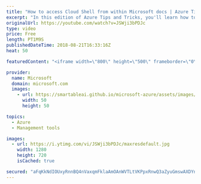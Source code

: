 ```yaml
---
title: "How to access Cloud Shell from within Microsoft docs | Azure Tips and Tricks"
excerpt: "In this edition of Azure Tips and Tricks, you'll learn how to quickly access Azure Cloud Shell from within the Microsoft documentation. The Azure Cloud Shell allows us to easily run commands against our resources inside of the Azure portal. But did you know that you can easily run the Cloud Shell inside"
originalUrl: https://youtube.com/watch?v=JSWji3bPDJc
type: video
price: Free
length: PT1M9S
publishedDateTime: 2018-08-21T16:33:16Z
heat: 50

featuredContent: "<iframe width=\"800\" height=\"500\" frameborder=\"0\" src=\"https://www.youtube.com/embed/JSWji3bPDJc\" allow=\"accelerometer; autoplay; encrypted-media; gyroscope; picture-in-picture\" allowfullscreen></iframe>"

provider:
  name: Microsoft
  domain: microsoft.com
  images:
    - url: https://smartableai.github.io/microsoft-azure/assets/images/organizations/microsoft.com-50x50.jpg
      width: 50
      height: 50

topics:
  - Azure
  - Management tools

images:
  - url: https://i.ytimg.com/vi/JSWji3bPDJc/maxresdefault.jpg
    width: 1280
    height: 720
    isCached: true

secured: "aFqKkNdIOUxyRnnBQ4nVaxqmFklaAmOAnWVTLtVKPpxRnwQ3aZyuGmswAXDYn08I6nnNCPDUYYus8FUizOUAL1yLmiuxkE5T8oFPBW70Jubyvv9WWjBzeMMl+h57mtmyK5aC73ZQKP2STN908qjRIbSbh9zpA93bQbYj4YeWDvw6KQRmPxpxkZ9QdxgRMT8qZ5dg283rsUq0gzU3Sq1/jzPIb1kyhO94d5pqKz/j/8XgoaU1nRRu6Yb1vkR6UQmUe4PH5YYZj71PLf46CDch9GhswnnfYtcg32cqFbAbdJ6GEc+hSVMEDQ1jEdrYSjakJvAQmPj2OEVphqMTGbIxABLjAlx/JRD2nYNZwke2+VWa7m9NzdLyuSm5r293NvXDJ8SbAOjzYtcn1Wz++AkMYJMsPRZ9cDpFc7UF9FpbAxo=;eOIJkHvdeGggPnYrNTtrVA=="
---
```



